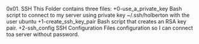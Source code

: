 0x01. SSH 
This Folder contains three files:
+0-use_a_private_key
Bash script to connect to my server using private key ~/.ssh/holberton with the user ubuntu
+1-create_ssh_key_pair 
Bash script that creates an RSA key pair.
+2-ssh_config
SSH Configuration Files configuration so I can connect toa server without password. 
